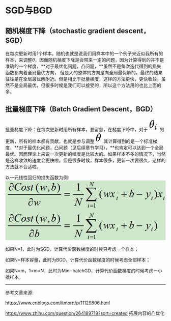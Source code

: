 # SGD与BGD

## 随机梯度下降（stochastic gradient descent，SGD）

在每次更新时用1个样本。随机也就是说我们用样本中的一个例子来近似我所有的样本，来调整*θ*，因而随机梯度下降是会带来一定的问题，因为计算得到的并不是准确的一个梯度，**对于最优化问题，凸问题，**虽然不是每次迭代得到的损失函数都向着全局最优方向， 但是大的整体的方向是向全局最优解的，最终的结果往往是在全局最优解附近。但是相比于批量梯度，这样的方法更快，更快收敛，虽然不是全局最优，但很多时候是我们可以接受的，所以这个方法用的也比上面的多。

## 批量梯度下降（Batch Gradient Descent，BGD）

批量梯度下降：在每次更新时用所有样本，要留意，在梯度下降中，对于 ![[公式]](image/equation-1582044011335.svg) 的更新，所有的样本都有贡献，也就是参与调整 ![[公式]](image/equation-1582044011338.svg) .其计算得到的是一个标准梯度，**对于最优化问题，凸问题（见后续章节学习），**也肯定可以达到一个全局最优。因而理论上来说一次更新的幅度是比较大的。如果样本不多的情况下，当然是这样收敛的速度会更快啦。但是很多时候，样本很多，更新一次要很久，这样的方法就不合适啦。

以一元线性回归的损失函数为例:![img](image/1244340-20190703233238481-261969008.png)

如果N=1，此时为SGD，计算代价函数梯度的时候只考虑一个样本；

如果N=样本容量，此时为BGD，计算代价函数梯度的时候考虑全部样本；

如果N=m，1<m<N，此时为Mini-batchGD，计算代价函数梯度的时候考虑一小批样本。

---

参考文章来源:

https://www.cnblogs.com/itmorn/p/11129806.html

https://www.zhihu.com/question/264189719?sort=created 拓展内容的凸优化

